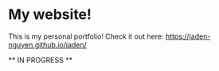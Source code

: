 # My website! 

This is my personal portfolio! Check it out here: https://jaden-nguyen.github.io/jaden/

** IN PROGRESS **
